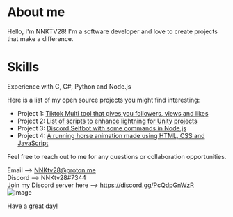 # About me

Hello, I'm NNKTV28! I'm a software developer and love to create projects that make a difference.

# Skills
Experience with C, C#, Python and Node.js

Here is a list of my open source projects you might find interesting:

- Project 1: [Tiktok Multi tool that gives you followers, views and likes](https://github.com/NNKTV28/Tiktok-Multi-tool)
- Project 2: [List of scripts to enhance lightning for Unity projects](https://github.com/NNKTV28/Unity-beautigul-light-and-shader-controllers)
- Project 3: [Discord Selfbot with some commands in Node.js](https://github.com/NNKTV28/Discord-Sniper-)
- Project 4: [A running horse animation made using HTML, CSS and JavaScript](https://github.com/NNKTV28/Horse-animation)

Feel free to reach out to me for any questions or collaboration opportunities.

Email --> NNKtv28@proton.me <br />
Discord --> NNKtv28#7344 <br />
Join my Discord server here -->  https://discord.gg/PcQdpGnWzR <br />
![image](https://user-images.githubusercontent.com/73384770/216026435-8df3b110-b43e-4c3d-a50a-e801d3bc73e3.png)


Have a great day!

